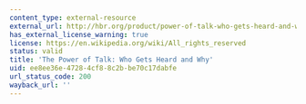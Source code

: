 ```yaml
---
content_type: external-resource
external_url: http://hbr.org/product/power-of-talk-who-gets-heard-and-why/an/95510-PDF-ENG
has_external_license_warning: true
license: https://en.wikipedia.org/wiki/All_rights_reserved
status: valid
title: 'The Power of Talk: Who Gets Heard and Why'
uid: ee8ee36e-4728-4cf8-8c2b-be70c17dabfe
url_status_code: 200
wayback_url: ''
---
```

